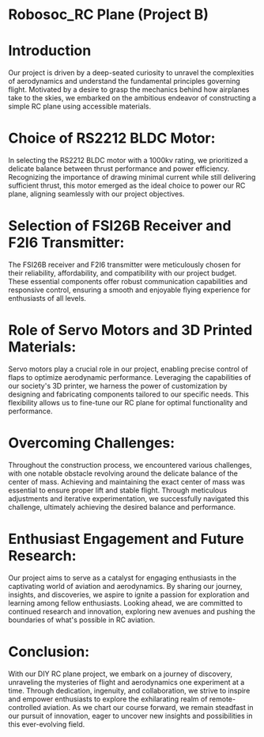 # Robosoc_RC Plane (Project B)
# Introduction
Our project is driven by a deep-seated curiosity to unravel the complexities of aerodynamics and understand the fundamental principles governing flight. Motivated by a desire to grasp the mechanics behind how airplanes take to the skies, we embarked on the ambitious endeavor of constructing a simple RC plane using accessible materials.

# Choice of RS2212 BLDC Motor:
In selecting the RS2212 BLDC motor with a 1000kv rating, we prioritized a delicate balance between thrust performance and power efficiency. Recognizing the importance of drawing minimal current while still delivering sufficient thrust, this motor emerged as the ideal choice to power our RC plane, aligning seamlessly with our project objectives.
# Selection of FSI26B Receiver and F2I6 Transmitter: 
The FSI26B receiver and F2I6 transmitter were meticulously chosen for their reliability, affordability, and compatibility with our project budget. These essential components offer robust communication capabilities and responsive control, ensuring a smooth and enjoyable flying experience for enthusiasts of all levels.
# Role of Servo Motors and 3D Printed Materials: 
Servo motors play a crucial role in our project, enabling precise control of flaps to optimize aerodynamic performance. Leveraging the capabilities of our society's 3D printer, we harness the power of customization by designing and fabricating components tailored to our specific needs. This flexibility allows us to fine-tune our RC plane for optimal functionality and performance.
# Overcoming Challenges: 
Throughout the construction process, we encountered various challenges, with one notable obstacle revolving around the delicate balance of the center of mass. Achieving and maintaining the exact center of mass was essential to ensure proper lift and stable flight. Through meticulous adjustments and iterative experimentation, we successfully navigated this challenge, ultimately achieving the desired balance and performance.
# Enthusiast Engagement and Future Research: 
Our project aims to serve as a catalyst for engaging enthusiasts in the captivating world of aviation and aerodynamics. By sharing our journey, insights, and discoveries, we aspire to ignite a passion for exploration and learning among fellow enthusiasts. Looking ahead, we are committed to continued research and innovation, exploring new avenues and pushing the boundaries of what's possible in RC aviation.
# Conclusion:
With our DIY RC plane project, we embark on a journey of discovery, unraveling the mysteries of flight and aerodynamics one experiment at a time. Through dedication, ingenuity, and collaboration, we strive to inspire and empower enthusiasts to explore the exhilarating realm of remote-controlled aviation. As we chart our course forward, we remain steadfast in our pursuit of innovation, eager to uncover new insights and possibilities in this ever-evolving field.

 


 
